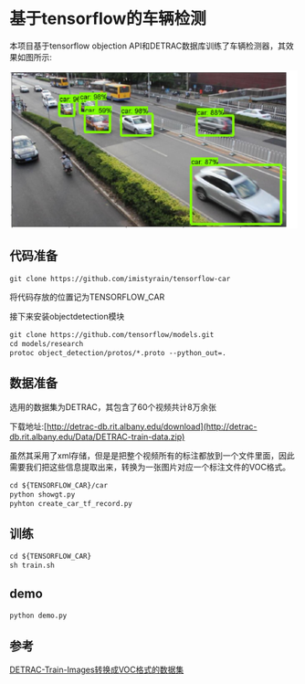 # 基于tensorflow的车辆检测

本项目基于tensorflow objection API和DETRAC数据库训练了车辆检测器，其效果如图所示:

![](tf-car.jpg)

## 代码准备

	git clone https://github.com/imistyrain/tensorflow-car

将代码存放的位置记为TENSORFLOW_CAR

接下来安装objectdetection模块

	git clone https://github.com/tensorflow/models.git
	cd models/research
	protoc object_detection/protos/*.proto --python_out=.

## 数据准备

选用的数据集为DETRAC，其包含了60个视频共计8万余张

下载地址:[http://detrac-db.rit.albany.edu/download](http://detrac-db.rit.albany.edu/Data/DETRAC-train-data.zip)


虽然其采用了xml存储，但是是把整个视频所有的标注都放到一个文件里面，因此需要我们把这些信息提取出来，转换为一张图片对应一个标注文件的VOC格式。

	cd ${TENSORFLOW_CAR}/car
	python showgt.py
	pyhton create_car_tf_record.py

## 训练

	cd ${TENSORFLOW_CAR}
	sh train.sh

## demo

	python demo.py

## 参考
[
DETRAC-Train-Images转换成VOC格式的数据集](https://blog.csdn.net/w5688414/article/details/78931910)
